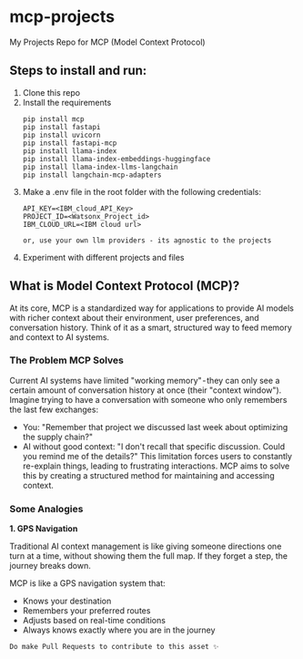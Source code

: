 # mcp-projects

My Projects Repo for MCP (Model Context Protocol)

## Steps to install and run:

1. Clone this repo
2. Install the requirements
    ```
    pip install mcp
    pip install fastapi
    pip install uvicorn
    pip install fastapi-mcp
    pip install llama-index
    pip install llama-index-embeddings-huggingface
    pip install llama-index-llms-langchain
    pip install langchain-mcp-adapters
    ```
3. Make a .env file in the root folder with the following credentials:
    ```
    API_KEY=<IBM_cloud_API_Key>
    PROJECT_ID=<Watsonx_Project_id>
    IBM_CLOUD_URL=<IBM cloud url>

    or, use your own llm providers - its agnostic to the projects
    ```
4. Experiment with different projects and files


## What is Model Context Protocol (MCP)?
At its core, MCP is a standardized way for applications to provide AI models with richer context about their environment, user preferences, and conversation history. Think of it as a smart, structured way to feed memory and context to AI systems.

### The Problem MCP Solves
Current AI systems have limited "working memory" - they can only see a certain amount of conversation history at once (their "context window"). Imagine trying to have a conversation with someone who only remembers the last few exchanges:
- You: "Remember that project we discussed last week about optimizing the supply chain?"
- AI without good context: "I don't recall that specific discussion. Could you remind me of the details?"
This limitation forces users to constantly re-explain things, leading to frustrating interactions. MCP aims to solve this by creating a structured method for maintaining and accessing context.

### Some Analogies
**1. GPS Navigation**

Traditional AI context management is like giving someone directions one turn at a time, without showing them the full map. If they forget a step, the journey breaks down.
  
MCP is like a GPS navigation system that:
- Knows your destination
- Remembers your preferred routes
- Adjusts based on real-time conditions
- Always knows exactly where you are in the journey


`Do make Pull Requests to contribute to this asset ✨`
